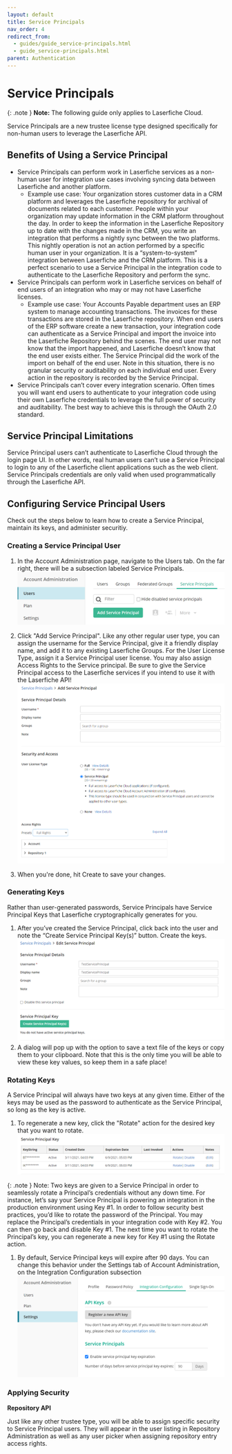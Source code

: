 ```yaml
---
layout: default
title: Service Principals
nav_order: 4
redirect_from:
  - guides/guide_service-principals.html
  - guide_service-principals.html
parent: Authentication
---
```

<!--Copyright (c) Laserfiche.
Licensed under the MIT License. See LICENSE in the project root for license information.-->

# Service Principals

{: .note }
**Note:** The following guide only applies to Laserfiche Cloud.

Service Principals are a new trustee license type designed specifically for non-human users to leverage the Laserfiche API.

## Benefits of Using a Service Principal

- Service Principals can perform work in Laserfiche services as a non-human user for integration use cases involving syncing data between Laserfiche and another platform.
    - Example use case: Your organization stores customer data in a CRM platform and leverages the Laserfiche repository for archival of documents related to each customer. People within your organization may update information in the CRM platform throughout the day. In order to keep the information in the Laserfiche Repository up to date with the changes made in the CRM, you write an integration that performs a nightly sync between the two platforms. This nightly operation is not an action performed by a specific human user in your organization. It is a “system-to-system” integration between Laserfiche and the CRM platform. This is a perfect scenario to use a Service Principal in the integration code to authenticate to the Laserfiche Repository and perform the sync.
- Service Principals can perform work in Laserfiche services on behalf of end users of an integration who may or may not have Laserfiche licenses.
    - Example use case: Your Accounts Payable department uses an ERP system to manage accounting transactions. The invoices for these transactions are stored in the Laserfiche repository. When end users of the ERP software create a new transaction, your integration code can authenticate as a Service Principal and import the invoice into the Laserfiche Repository behind the scenes. The end user may not know that the import happened, and Laserfiche doesn’t know that the end user exists either. The Service Principal did the work of the import on behalf of the end user. Note in this situation, there is no granular security or auditability on each individual end user. Every action in the repository is recorded by the Service Principal.
- Service Principals can’t cover every integration scenario. Often times you will want end users to authenticate to your integration code using their own Laserfiche credentials to leverage the full power of security and auditability. The best way to achieve this is through the OAuth 2.0 standard.

## Service Principal Limitations

Service Principal users can’t authenticate to Laserfiche Cloud through the login page UI. In other words, real human users can’t use a Service Principal to login to any of the Laserfiche client applications such as the web client. Service Principals credentials are only valid when used programmatically through the Laserfiche API.

## Configuring Service Principal Users

Check out the steps below to learn how to create a Service Principal, maintain its keys, and administer securitiy.

### Creating a Service Principal User

1. In the Account Administration page, navigate to the Users tab. On the far right, there will be a subsection labeled Service Principals. ![](./assets/images/service-principals-01.png)

1. Click "Add Service Principal". Like any other regular user type, you can assign the username for the Service Principal, give it a friendly display name, and add it to any existing Laserfiche Groups. For the User License Type, assign it a Service Principal user license. You may also assign Access Rights to the Service principal. Be sure to give the Service Principal access to the Laserfiche services if you intend to use it with the Laserfiche API! ![](./assets/images/service-principals-02.png)
1. When you're done, hit Create to save your changes.

### Generating Keys

Rather than user-generated passwords, Service Principals have Service Principal Keys that Laserfiche cryptographically generates for you.

1. After you’ve created the Service Principal, click back into the user and note the “Create Service Principal Key(s)” button. Create the keys.![](./assets/images/service-principals-03.png)
1. A dialog will pop up with the option to save a text file of the keys or copy them to your clipboard. Note that this is the only time you will be able to view these key values, so keep them in a safe place!

### Rotating Keys

A Service Principal will always have two keys at any given time. Either of the keys may be used as the password to authenticate as the Service Principal, so long as the key is active.

1. To regenerate a new key, click the "Rotate" action for the desired key that you want to rotate. ![](./assets/images/service-principals-04.png)

{: .note }
Note: Two keys are given to a Service Principal in order to seamlessly rotate a Principal’s credentials without any down time. For instance, let’s say your Service Principal is powering an integration in the production environment using Key #1. In order to follow security best practices, you’d like to rotate the password of the Principal. You may replace the Principal’s credentials in your integration code with Key #2. You can then go back and disable Key #1. The next time you want to rotate the Principal’s key, you can regenerate a new key for Key #1 using the Rotate action.

1.  By default, Service Principal keys will expire after 90 days. You can change this behavior under the Settings tab of Account Administration, on the Integration Configuration subsection ![](./assets/images/service-principals-05.png)


### Applying Security
**Repository API**

Just like any other trustee type, you will be able to assign specific security to Service Principal users. They will appear in the user listing in Repository Administration as well as any user picker when assigning repository entry access rights.

